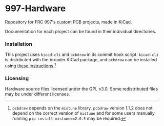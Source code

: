 # 997-Hardware
Repository for FRC 997's custom PCB projects, made in KiCad.

Documentation for each project can be found in their individual directories.

### Installation
This project uses `kicad-cli` and `pcbdraw` in its commit hook script. `kicad-cli` is distributed with the broader KiCad package, and `pcbdraw` can be installed using [these instructions](https://github.com/yaqwsx/PcbDraw/blob/master/doc/installation.md).[^1]

### Licensing
Hardware source files licensed under the GPL v3.0. Some redistributed files may be under different licenses.

[^1]: `pcbdraw` depends on the `mistune` library. `pcbdraw` version 1.1.2 does not depend on the correct version of `mistune` and for some users manually running `pip install mistune==2.0.5` may be required.
